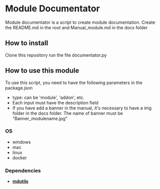
# Module Documentator
  
Module documentator is a script to create module documentation. Create the README.md in the root and Manual_module.md in the docs folder

## How to install
  
Clone this repository run the file documentator.py

## How to use this module
  
To use this script, you need to have the following parameters in the package.json
- type: can be 'module', 'addon', etc.
- Each input must have the description field
- If you have add a banner in the manual, it's necessary to have a img folder in the docs folder. The name of banner must be "Banner_modulename.jpg"

### OS

- windows
- mac
- linux
- docker

### Dependencies
- [**mdutils**](https://pypi.org/project/mdutils/)